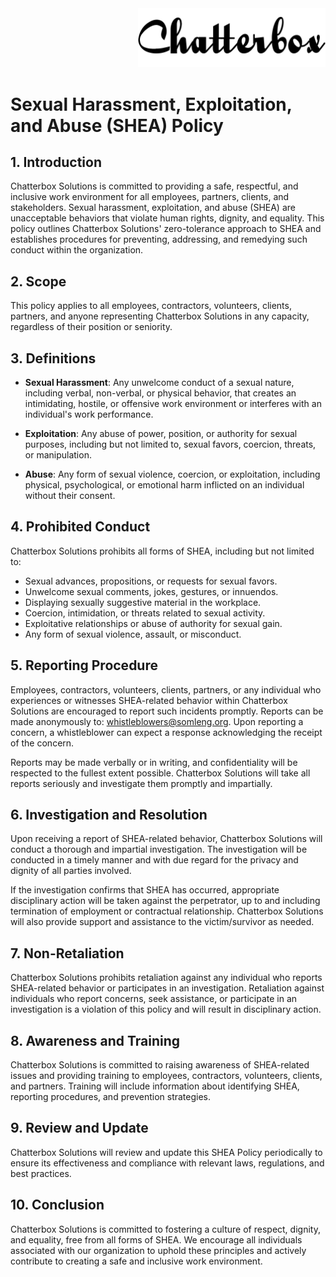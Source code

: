 <div align="right">
  <img src="../assets/images/chatterbox.png" alt="Chatterbox Logo" width="300px">
</div>

# Sexual Harassment, Exploitation, and Abuse (SHEA) Policy

## 1. Introduction

Chatterbox Solutions is committed to providing a safe, respectful, and inclusive work environment for all employees, partners, clients, and stakeholders. Sexual harassment, exploitation, and abuse (SHEA) are unacceptable behaviors that violate human rights, dignity, and equality. This policy outlines Chatterbox Solutions' zero-tolerance approach to SHEA and establishes procedures for preventing, addressing, and remedying such conduct within the organization.

## 2. Scope

This policy applies to all employees, contractors, volunteers, clients, partners, and anyone representing Chatterbox Solutions in any capacity, regardless of their position or seniority.

## 3. Definitions

- **Sexual Harassment**: Any unwelcome conduct of a sexual nature, including verbal, non-verbal, or physical behavior, that creates an intimidating, hostile, or offensive work environment or interferes with an individual's work performance.

- **Exploitation**: Any abuse of power, position, or authority for sexual purposes, including but not limited to, sexual favors, coercion, threats, or manipulation.

- **Abuse**: Any form of sexual violence, coercion, or exploitation, including physical, psychological, or emotional harm inflicted on an individual without their consent.

## 4. Prohibited Conduct

Chatterbox Solutions prohibits all forms of SHEA, including but not limited to:

- Sexual advances, propositions, or requests for sexual favors.
- Unwelcome sexual comments, jokes, gestures, or innuendos.
- Displaying sexually suggestive material in the workplace.
- Coercion, intimidation, or threats related to sexual activity.
- Exploitative relationships or abuse of authority for sexual gain.
- Any form of sexual violence, assault, or misconduct.

## 5. Reporting Procedure

Employees, contractors, volunteers, clients, partners, or any individual who experiences or witnesses SHEA-related behavior within Chatterbox Solutions are encouraged to report such incidents promptly. Reports can be made anonymously to: <a href="mailto:whistleblowers@somleng.org?subject=Reporting of SHEA incident">whistleblowers@somleng.org</a>. Upon reporting a concern, a whistleblower can expect a response acknowledging the receipt of the concern.

Reports may be made verbally or in writing, and confidentiality will be respected to the fullest extent possible. Chatterbox Solutions will take all reports seriously and investigate them promptly and impartially.

## 6. Investigation and Resolution

Upon receiving a report of SHEA-related behavior, Chatterbox Solutions will conduct a thorough and impartial investigation. The investigation will be conducted in a timely manner and with due regard for the privacy and dignity of all parties involved.

If the investigation confirms that SHEA has occurred, appropriate disciplinary action will be taken against the perpetrator, up to and including termination of employment or contractual relationship. Chatterbox Solutions will also provide support and assistance to the victim/survivor as needed.

## 7. Non-Retaliation

Chatterbox Solutions prohibits retaliation against any individual who reports SHEA-related behavior or participates in an investigation. Retaliation against individuals who report concerns, seek assistance, or participate in an investigation is a violation of this policy and will result in disciplinary action.

## 8. Awareness and Training

Chatterbox Solutions is committed to raising awareness of SHEA-related issues and providing training to employees, contractors, volunteers, clients, and partners. Training will include information about identifying SHEA, reporting procedures, and prevention strategies.

## 9. Review and Update

Chatterbox Solutions will review and update this SHEA Policy periodically to ensure its effectiveness and compliance with relevant laws, regulations, and best practices.

## 10. Conclusion

Chatterbox Solutions is committed to fostering a culture of respect, dignity, and equality, free from all forms of SHEA. We encourage all individuals associated with our organization to uphold these principles and actively contribute to creating a safe and inclusive work environment.

